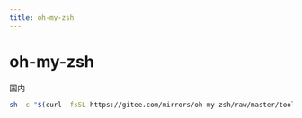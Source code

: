 ```yaml
---
title: oh-my-zsh
---
```

# oh-my-zsh

国内

```bash
sh -c "$(curl -fsSL https://gitee.com/mirrors/oh-my-zsh/raw/master/tools/install.sh)"
```

